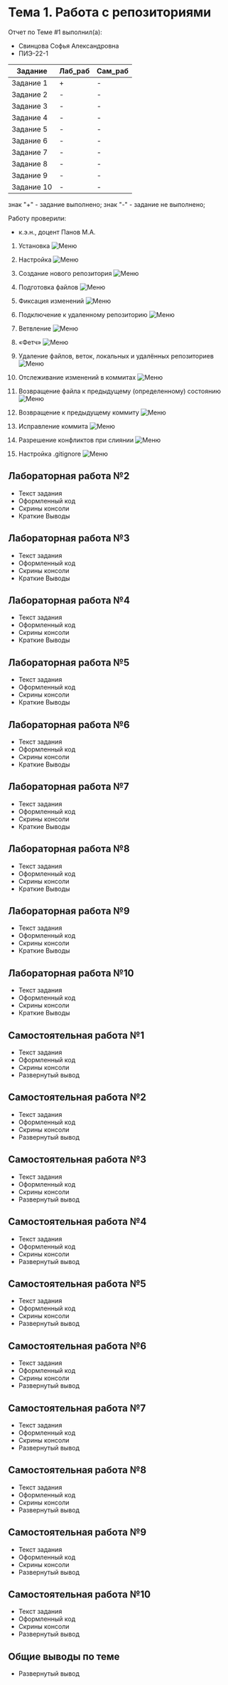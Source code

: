 # Тема 1. Работа с репозиториями
Отчет по Теме #1 выполнил(а):
- Свинцова Софья Александровна
- ПИЭ-22-1

| Задание | Лаб_раб | Сам_раб |
| ------ | ------ | ------ |
| Задание 1 | + | - |
| Задание 2 | - | - |
| Задание 3 | - | - |
| Задание 4 | - | - |
| Задание 5 | - | - |
| Задание 6 | - | - |
| Задание 7 | - | - |
| Задание 8 | - | - |
| Задание 9 | - | - |
| Задание 10 | - | - |

знак "+" - задание выполнено; знак "-" - задание не выполнено;

Работу проверили:
- к.э.н., доцент Панов М.А.

1. Установка
![Меню](https://github.com/ssselfish/SoftwareEngineering/blob/Тема_1/pictures/установка.png)

2. Настройка
![Меню](https://github.com/ssselfish/SoftwareEngineering/blob/Тема_1/pictures/настройка.png)

3. Создание нового репозитория
![Меню](https://github.com/ssselfish/SoftwareEngineering/blob/Тема_1/pictures/создание%20нового%20репозитория.png)

4. Подготовка файлов
![Меню](https://github.com/ssselfish/SoftwareEngineering/blob/Тема_1/pictures/подготовка%20файла.png)

5. Фиксация изменений
![Меню](https://github.com/ssselfish/SoftwareEngineering/blob/Тема_1/pictures/изменения.png)

6. Подключение к удаленному репозиторию
![Меню](https://github.com/ssselfish/SoftwareEngineering/blob/Тема_1/pictures/подкл%20к%20удал%20репозит.png)

7. Ветвление
![Меню](https://github.com/ssselfish/SoftwareEngineering/blob/Тема_1/pictures/создание%20веток.png)

8. «Фетч»
![Меню](https://github.com/ssselfish/SoftwareEngineering/blob/Тема_1/pictures/fetch.png)

9. Удаление файлов, веток, локальных и удалённых репозиториев
![Меню](https://github.com/ssselfish/SoftwareEngineering/blob/Тема_1/pictures/удаление.png
)

10. Отслеживание изменений в коммитах
![Меню](https://github.com/ssselfish/SoftwareEngineering/blob/Тема_1/pictures/10%20скрин.png)

11. Возвращение файла к предыдущему (определенному) состоянию
![Меню](https://github.com/ssselfish/SoftwareEngineering/blob/Тема_1/pictures/возвращение.png)

12. Возвращение к предыдущему коммиту
![Меню](https://github.com/ssselfish/SoftwareEngineering/blob/Тема_1/pictures/исправление%20коммита.png)

13. Исправление коммита
![Меню](https://github.com/ssselfish/SoftwareEngineering/blob/Тема_1/pictures/13.png)

14. Разрешение конфликтов при слиянии
![Меню](https://github.com/ssselfish/SoftwareEngineering/blob/Тема_1/pictures/испр%20ошибок.png)


15. Настройка .gitignore
![Меню](https://github.com/ssselfish/SoftwareEngineering/blob/Тема_1/pictures/gitignore.png)

## Лабораторная работа №2
- Текст задания
- Оформленный код
- Скрины консоли
- Краткие Выводы

## Лабораторная работа №3
- Текст задания
- Оформленный код
- Скрины консоли
- Краткие Выводы
  
## Лабораторная работа №4
- Текст задания
- Оформленный код
- Скрины консоли
- Краткие Выводы

## Лабораторная работа №5
- Текст задания
- Оформленный код
- Скрины консоли
- Краткие Выводы

## Лабораторная работа №6
- Текст задания
- Оформленный код
- Скрины консоли
- Краткие Выводы

## Лабораторная работа №7
- Текст задания
- Оформленный код
- Скрины консоли
- Краткие Выводы

## Лабораторная работа №8
- Текст задания
- Оформленный код
- Скрины консоли
- Краткие Выводы

## Лабораторная работа №9
- Текст задания
- Оформленный код
- Скрины консоли
- Краткие Выводы

## Лабораторная работа №10
- Текст задания
- Оформленный код
- Скрины консоли
- Краткие Выводы

## Самостоятельная работа №1
- Текст задания
- Оформленный код
- Скрины консоли
- Развернутый вывод
  
## Самостоятельная работа №2
- Текст задания
- Оформленный код
- Скрины консоли
- Развернутый вывод
  
## Самостоятельная работа №3
- Текст задания
- Оформленный код
- Скрины консоли
- Развернутый вывод
  
## Самостоятельная работа №4
- Текст задания
- Оформленный код
- Скрины консоли
- Развернутый вывод
  
## Самостоятельная работа №5
- Текст задания
- Оформленный код
- Скрины консоли
- Развернутый вывод
  
## Самостоятельная работа №6
- Текст задания
- Оформленный код
- Скрины консоли
- Развернутый вывод
  
## Самостоятельная работа №7
- Текст задания
- Оформленный код
- Скрины консоли
- Развернутый вывод
  
## Самостоятельная работа №8
- Текст задания
- Оформленный код
- Скрины консоли
- Развернутый вывод
  
## Самостоятельная работа №9
- Текст задания
- Оформленный код
- Скрины консоли
- Развернутый вывод
  
## Самостоятельная работа №10
- Текст задания
- Оформленный код
- Скрины консоли
- Развернутый вывод

## Общие выводы по теме
- Развернутый вывод
